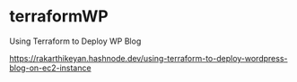 # terraformWP
Using Terraform to Deploy WP Blog

https://rakarthikeyan.hashnode.dev/using-terraform-to-deploy-wordpress-blog-on-ec2-instance
